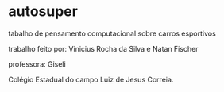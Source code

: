 # autosuper
tabalho de pensamento computacional sobre carros esportivos

trabalho feito por: Vinicius Rocha da Silva e Natan Fischer

professora: Giseli

Colégio Estadual do campo Luiz de Jesus Correia.

